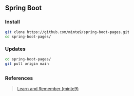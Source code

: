## Spring Boot

### Install

~~~sh
git clone https://github.com/minte9/spring-boot-pages.git
cd spring-boot-pages/
~~~

### Updates

~~~sh
cd spring-boot-pages/
git pull origin main
~~~

##

### References
> [Learn and Remember (minte9)](https://www.minte9.com)